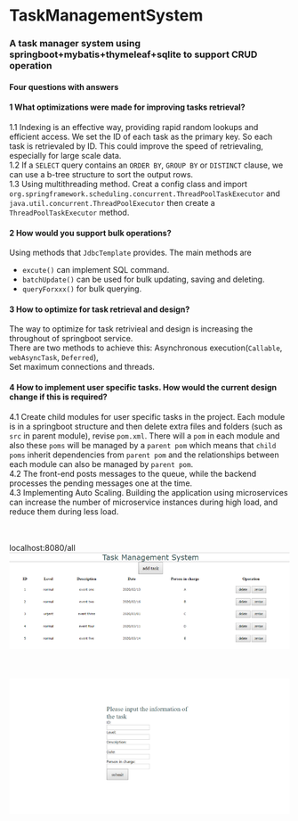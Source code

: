 # TaskManagementSystem
### A task manager system using springboot+mybatis+thymeleaf+sqlite to support CRUD operation<br>
#### Four questions with answers<br>
#### 1 What optimizations were made for improving tasks retrieval?<br>
  1.1 Indexing is an effective way, providing rapid random lookups and efficient access. We set the ID of each task as the primary key. So each task is retrievaled by ID. This could improve the speed of retrievaling, especially for large scale data.<br>
  1.2 If a `SELECT` query contains an `ORDER BY`, `GROUP BY` or `DISTINCT` clause, we can use a b-tree structure to sort the output rows.<br>
  1.3 Using multithreading method. Creat a config class and import `org.springframework.scheduling.concurrent.ThreadPoolTaskExecutor`  and `java.util.concurrent.ThreadPoolExecutor` then create a `ThreadPoolTaskExecutor` method.
  
#### 2 How would you support bulk operations?<br>
  Using methods that `JdbcTemplate` provides. The main methods are 
* `excute()` can implement SQL command.
* `batchUpdate()` can be used for bulk updating, saving and deleting.
* `queryForxxx()` for bulk querying.

#### 3 How to optimize for task retrieval and design?<br>
  The way to optimize for task retrivieal and design is increasing the throughout of springboot service.<br>
  There are two methods to achieve this:
  Asynchronous execution(`Callable`, `webAsyncTask`, `Deferred`),<br>
  Set maximum connections and threads.
    
#### 4 How to implement user specific tasks. How would the current design change if this is required?<br>
4.1 Create child modules for user specific tasks in the project. Each module is in a springboot structure and then delete extra files and folders (such as `src` in parent module), revise `pom.xml`. There will a `pom` in each module and also these `poms` will be managed by a `parent pom` which means that `child poms` inherit dependencies from `parent pom` and the relationships between each module can also be managed by `parent pom`.<br>
4.2 The front-end posts messages to the queue, while the backend processes the pending messages one at the time.<br>
4.3 Implementing Auto Scaling. Building the application using microservices can increase the number of microservice instances during high load, and reduce them during less load.<br>

<br><br>
localhost:8080/all
![main page](https://github.com/wkwkgood5/TaskManagementSystem/blob/master/pic/mainpage.png)<br><br>
<br><br>![add page](https://github.com/wkwkgood5/TaskManagementSystem/blob/master/pic/add.png)
